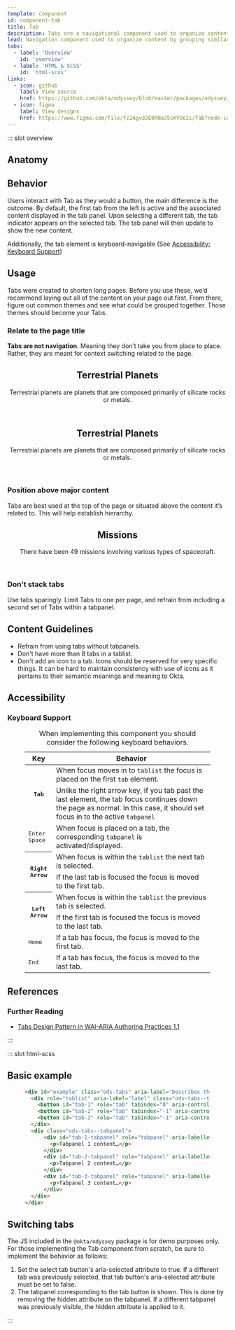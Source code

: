 ```yaml
---
template: component
id: component-tab
title: Tab
description: Tabs are a navigational component used to organize content by grouping similar information on the same page.
lead: Navigation component used to organize content by grouping similar information on the same page. They allow content to be viewed without having to navigate away from that page or route.
tabs:
  - label: 'Overview'
    id: 'overview'
  - label: 'HTML & SCSS'
    id: 'html-scss'
links:
  - icon: github
    label: View source
    href: https://github.com/okta/odyssey/blob/master/packages/odyssey/src/scss/components/_tab.scss
  - icon: figma
    label: View designs
    href: https://www.figma.com/file/fz2Agv32E0RNaJ5cKVUe2i/Tab?node-id=519%3A0
---
```


::: slot overview

## Anatomy


<Anatomy img="/images/anatomy-tab.svg" />

## Behavior

<Description>

Users interact with Tab as they would a button, the main difference is the outcome. By default, the first tab from the left is active and the associated content displayed in the tab panel. Upon selecting a different tab, the tab indicator appears on the selected tab. The tab panel will then update to show the new content. 

Additionally, the tab element is keyboard-navigable (See [Accessibility: Keyboard Support](#keyboard-support))

</Description>

<Visual layout="wide" content="full" fade>
  <template>
    <header>
      <h1>Terrestrial Planets</h1>
      <p>Terrestrial planets are planets that are composed primarily of silicate rocks or metals.</p>
    </header>
    <OdsTabs aria-label="Types of terrestrial planets" :active="tabsPlanets.active" :tablist="tabsPlanets.tablist" id="example-1">
      <template slot="tab-mercury">
        <blockquote class="is-sample-unimportant">
          <p>Mercury is the smallest and innermost planet in the Solar System. Its orbit around the Sun takes 87.97 Earth days, the shortest of all the planets in the Solar System.</p>
        </blockquote>
      </template>
      <template slot="tab-venus">
        <blockquote class="is-sample-unimportant">
          <p>Venus is the second planet from the Sun. It is named after the Roman goddess of love and beauty. As the second-brightest natural object in the night sky after the Moon, Venus can cast shadows and can be, on rare occasion, visible to the naked eye in broad daylight.</p>
        </blockquote>
      </template>
      <template slot="tab-earth">
        <blockquote class="is-sample-unimportant">
          <p>Earth is the third planet from the Sun and the only astronomical object known to harbor life. About 29% of Earth's surface is land consisting of continents and islands.</p>
        </blockquote>
      </template>
      <template slot="tab-mars">
        <blockquote class="is-sample-unimportant">
          <p>Mars is the fourth planet from the Sun and the second-smallest planet in the Solar System, being larger than only Mercury. In English, Mars carries the name of the Roman god of war and is often referred to as the "Red Planet".</p>
        </blockquote>
      </template>
    </OdsTabs>
  </template>
</Visual>

## Usage

<Description>

Tabs were created to shorten long pages. Before you use these, we’d recommend laying 
out all of the content on your page out first. From there, figure out common themes and 
see what could be grouped together. Those themes should become your Tabs.

</Description>

### Relate to the page title

<Description>

**Tabs are not navigation**. Meaning they don’t take you from place to place. Rather, they are meant for context switching related to the page.

</Description>

<Visual variant="positive" content="no-end" class="is-tab-small-sample">
  <header>
    <h2>Terrestrial Planets</h2>
    <p>Terrestrial planets are planets that are composed primarily of silicate rocks or metals.</p>
  </header>
  <OdsTabs aria-label="Types of terrestrial planets" :active="tabsPlanets.active" :tablist="tabsPlanets.tablist" id="example-2"></OdsTabs>
</Visual>

<Visual variant="negative" content="no-end" class="is-tab-small-sample">
  <header>
    <h2>Terrestrial Planets</h2>
    <p>Terrestrial planets are planets that are composed primarily of silicate rocks or metals.</p>
  </header>
  <OdsTabs aria-label="Famous constellations" :active="tabsConstellations.active" :tablist="tabsConstellations.tablist" id="example-3"></OdsTabs>
</Visual>

### Position above major content

<Description>

Tabs are best used at the top of the page or situated above the content it’s related to. This will help establish hierarchy.

</Description>


<Visual variant="positive" content="no-end" class="is-tab-small-sample">
  <header>
    <h2>Missions</h2>
    <p>There have been 49 missions involving various types of spacecraft.</p>
  </header>
  <OdsTabs aria-label="Missions by type" :active="tabs.active" :tablist="tabs.tablist" id="example-4"></OdsTabs>
</Visual>

<Visual variant="negative"  content="no-end" class="is-tab-small-sample">
  <OdsTabs aria-label="Missions by type" :active="tabs.active" :tablist="tabs.tablist" id="example-5">
  <template slot="tab-orbiter">
    <header>
      <h2>Missions</h2>
      <p>There have been 8 missions involving orbiters.</p>
    </header>
  </template>
  <template slot="tab-atmospheric">
    <header>
      <h2>Missions</h2>
      <p>There have been 12 missions involving atmospheric vehicles.</p>
    </header>
  </template>
  <template slot="tab-lander">
    <header>
      <h2>Missions</h2>
      <p>There have been 4 missions involving lander vehicles.</p>
    </header>
  </template>
  </OdsTabs>
</Visual>

### Don't stack tabs

<Description>

Use tabs sparingly. Limit Tabs to one per page, and refrain from including a second set of Tabs within a tabpanel.

</Description>

<Visual variant="negative" class="is-tab-stacked-example" content="no-end">
  <OdsTabs aria-label="Missions by type" :active="tabs.active" :tablist="tabs.tablist" :id="tabs.id"></OdsTabs>
  <OdsTabs aria-label="Missions by year" :active="tabsYears.active" :tablist="tabsYears.tablist" id="example-6"></OdsTabs>
</Visual>

## Content Guidelines

<Description>

- Refrain from using tabs without tabpanels.
- Don't have more than 8 tabs in a tablist.
- Don't add an icon to a tab. Icons should be reserved for very specific things. It can be hard to maintain consistency with use of icons as it pertains to their semantic meanings and meaning to Okta.

</Description>

## Accessibility

### Keyboard Support

<figure class="ods-table--figure">
  <table class="ods-table">
    <caption>When implementing this component you should consider the following keyboard behaviors.</caption>
    <thead>
      <tr>
        <th scope="column">Key</th>
        <th scope="column">Behavior</th>
      </tr>
    </thead>
    <tbody>
      <tr>
        <th scope="row" rowspan="2"><kbd>Tab</kbd></th>
        <td>When focus moves in to <code>tablist</code> the focus is placed on the first <code>tab</code> element.</td>
      </tr>
      <tr>
        <td>Unlike the right arrow key, if you tab past the last element, the tab focus continues down the page as normal. In this case, it should set focus in to the active <code>tabpanel</code></td>
      </tr>
      <tr>
        <td><kbd>Enter</kbd> <kbd>Space</kbd></td>
        <td>When focus is placed on a tab, the corresponding <code>tabpanel</code> is activated/displayed.</td>
      </tr>
      <tr>
        <th scope="row" rowspan="2"><kbd>Right Arrow</kbd></th>
        <td>When focus is within the <code>tablist</code> the next tab is selected.</td>
      </tr>
      <tr>
        <td>If the last tab is focused the focus is moved to the first tab.</td>
      </tr>
      <tr>
        <th scope="row" rowspan="2"><kbd>Left Arrow</kbd></th>
        <td>When focus is within the <code>tablist</code> the previous tab is selected.</td>
      </tr>
      <tr>
        <td>If the first tab is focused the focus is moved to the last tab.</td>
      </tr>
      <tr>
        <td><kbd>Home</kbd></td>
        <td>If a tab has focus, the focus is moved to the first tab.</td>
      </tr>
      <tr>
        <td><kbd>End</kbd></td>
        <td>If a tab has focus, the focus is moved to the last tab.</td>
      </tr>
    </tbody>
  </table>
</figure>

## References

### Further Reading

- [Tabs Design Pattern in WAI-ARIA Authoring Practices 1.1](https://www.w3.org/TR/wai-aria-practices-1.1/#tabpanel)

:::

::: slot html-scss


## Basic example

<figure class="docs-example">
  <div class="docs-example--rendered">
    <OdsTabs aria-label="Describes the purpose of this set of tabs" :active="tabsPlain.active" :tablist="tabsPlain.tablist" id="example">
      <template slot="tab-1">
        <p>Tabpanel 1 content&hellip;</p>
      </template>
      <template slot="tab-2">
        <p>Tabpanel 2 content&hellip;</p>
      </template>
      <template slot="tab-3">
        <p>Tabpanel 3 content&hellip;</p>
      </template>
    </OdsTabs>
  </div>

  ```html
  <div id="example" class="ods-tabs" aria-label="Describes the purpose of this set of tabs">
    <div role="tablist" aria-label="label" class="ods-tabs--tablist">
      <button id="tab-1" role="tab" tabindex="0" aria-controls="tab-1-tabpanel" class="ods-tabs--tab" aria-selected="true">Tab 1</button>
      <button id="tab-2" role="tab" tabindex="-1" aria-controls="tab-2-tabpanel" class="ods-tabs--tab">Tab 2</button>
      <button id="tab-3" role="tab" tabindex="-1" aria-controls="tab-3-tabpanel" class="ods-tabs--tab">Tab 3</button>
    </div>
    <div class="ods-tabs--tabpanel">
        <div id="tab-1-tabpanel" role="tabpanel" aria-labelledby="tab-1" tabindex="0">
          <p>Tabpanel 1 content…</p>
        </div>
        <div id="tab-2-tabpanel" role="tabpanel" aria-labelledby="tab-2" tabindex="0" hidden="hidden">
          <p>Tabpanel 2 content…</p>
        </div>
        <div id="tab-3-tabpanel" role="tabpanel" aria-labelledby="tab-3" tabindex="0" hidden="hidden">
          <p>Tabpanel 3 content…</p>
        </div>
    </div>
  </div>
  ```

</figure>

## Switching tabs

<Description>

The JS included in the `@okta/odyssey` package is for demo purposes only. For those implementing the Tab component from scratch, be sure to implement the behavior as follows:

1. Set the select tab button's aria-selected attribute to true. If a different tab was previously selected, that tab button's aria-selected attribute must be set to false.
2. The tabpanel corresponding to the tab button is shown. This is done by removing the hidden attribute on the tabpanel. If a different tabpanel was previously visible, the hidden attribute is applied to it.

</Description>

:::


<script>
export default {
  data () {
    return {
      tabs: {
        active: "tab-orbiter",
        tablist: [
          { id: "tab-orbiter", label: 'Orbiter' },
          { id: "tab-atmospheric", label: 'Atmospheric' },
          { id: "tab-lander", label: 'Lander' }
        ]
      },
      tabsYears: {
        active: "tab-1990s",
        tablist: [
          { id: "tab-1990s", label: '1990s' },
          { id: "tab-2000s", label: '2000s' },
          { id: "tab-2010s", label: '2010s' }
        ]
      },
      tabsPlanets: {
        active: "tab-mercury",
        tablist: [
          { id: "tab-mercury", label: 'Mercury' },
          { id: "tab-venus", label: 'Venus' },
          { id: "tab-earth", label: 'Earth' },
          { id: "tab-mars", label: 'Mars' }
        ]
      },
      tabsConstellations: {
        active: "tab-aquarius",
        tablist: [
          { id: "tab-aquarius", label: 'Aquarius' },
          { id: "tab-leo", label: 'Leo' },
          { id: "tab-pisces", label: 'Pisces' }
        ]
      },
      tabsPlain: {
        active: "tab-1",
        tablist: [
          { id: "tab-1", label: 'Tab 1' },
          { id: "tab-2", label: 'Tab 2' },
          { id: "tab-3", label: 'Tab 3' }
        ]
      }
    }
  }
}
</script>
